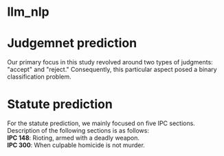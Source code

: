 # llm_nlp
# Judgemnet prediction
Our primary focus in this study revolved around two types of judgments: "accept" and "reject." Consequently, this particular aspect posed a binary classification problem.
# Statute prediction
For the statute prediction, we mainly focused on five IPC sections. Description of the following sections is as follows: <br>
**IPC 148**:  Rioting, armed with a deadly weapon. <br>
**IPC 300**: When culpable homicide is not murder. <br>
